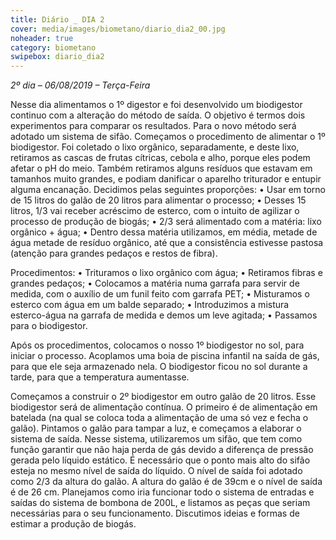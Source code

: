 ```yaml
---
title: Diário _ DIA 2
cover: media/images/biometano/diario_dia2_00.jpg
noheader: true
category: biometano
swipebox: diario_dia2
---
```


*2º dia – 06/08/2019 – Terça-Feira*

Nesse dia alimentamos o 1º digestor e foi desenvolvido um biodigestor continuo com a alteração do método de saída. O objetivo é termos dois experimentos para comparar os resultados. Para o novo método será adotado um sistema de sifão. 
Começamos o procedimento de alimentar o 1º biodigestor. Foi coletado o lixo orgânico, separadamente, e deste lixo, retiramos as cascas de frutas cítricas, cebola e alho, porque eles podem afetar o pH do meio. Também retiramos alguns resíduos que estavam em tamanhos muito grandes, e podiam danificar o aparelho triturador e entupir alguma encanação.
Decidimos pelas seguintes proporções:
•	Usar em torno de 15 litros do galão de 20 litros para alimentar o processo;
•	Desses 15 litros, 1/3 vai receber acréscimo de esterco, com o intuito de agilizar o processo de produção de biogás;
•	2/3 será alimentado com a matéria: lixo orgânico + água;
•	Dentro dessa matéria utilizamos, em média, metade de água metade de resíduo orgânico, até que a consistência estivesse pastosa (atenção para grandes pedaços e restos de fibra).


Procedimentos:
•	Trituramos o lixo orgânico com água;
•	Retiramos fibras e grandes pedaços;
•	Colocamos a matéria numa garrafa para servir de medida, com o auxílio de um funil feito com garrafa PET;
•	Misturamos o esterco com água em um balde separado;
•	Introduzimos a mistura esterco-água na garrafa de medida e demos um leve agitada;
•	Passamos para o biodigestor.


Após os procedimentos, colocamos o nosso 1º biodigestor no sol, para iniciar o processo. Acoplamos uma boia de piscina infantil na saída de gás, para que ele seja armazenado nela. O biodigestor ficou no sol durante a tarde, para que a temperatura aumentasse.
 

Começamos a construir o 2º biodigestor em outro galão de 20 litros. Esse biodigestor será de alimentação contínua. O primeiro é de alimentação em batelada (na qual se coloca toda a alimentação de uma só vez e fecha o galão).  Pintamos o galão para tampar a luz, e começamos a elaborar o sistema de saída. Nesse sistema, utilizaremos um sifão, que tem como função garantir que não haja perda de gás devido a diferença de pressão gerada pelo líquido estático. É necessário que o ponto mais alto do sifão esteja no mesmo nível de saída do líquido. O nível de saída foi adotado como 2/3 da altura do galão. A altura do galão é de 39cm e o nível de saída é de 26 cm.
Planejamos como iria funcionar todo o sistema de entradas e saídas do sistema de bombona de 200L, e listamos as peças que seriam necessárias para o seu funcionamento. 
Discutimos ideias e formas de estimar a produção de biogás.

